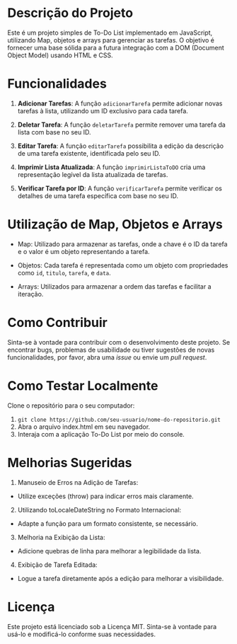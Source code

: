 # Descrição do Projeto
Este é um projeto simples de To-Do List implementado em JavaScript, utilizando Map, objetos e arrays para gerenciar as tarefas. O objetivo é fornecer uma base sólida para a futura integração com a DOM (Document Object Model) usando HTML e CSS.

# Funcionalidades
1. **Adicionar Tarefas**: A função `adicionarTarefa` permite adicionar novas tarefas à lista, utilizando um ID exclusivo para cada tarefa.

2. **Deletar Tarefa**: A função `deletarTarefa` permite remover uma tarefa da lista com base no seu ID.

3. **Editar Tarefa**: A função `editarTarefa` possibilita a edição da descrição de uma tarefa existente, identificada pelo seu ID.

4. **Imprimir Lista Atualizada**: A função `imprimirListaToDO` cria uma representação legível da lista atualizada de tarefas.

5. **Verificar Tarefa por ID**: A função `verificarTarefa` permite verificar os detalhes de uma tarefa específica com base no seu ID.

# Utilização de Map, Objetos e Arrays
- Map: Utilizado para armazenar as tarefas, onde a chave é o ID da tarefa e o valor é um objeto representando a tarefa.

- Objetos: Cada tarefa é representada como um objeto com propriedades como `id`, `titulo`, `tarefa`, e `data`.

- Arrays: Utilizados para armazenar a ordem das tarefas e facilitar a iteração.

# Como Contribuir
Sinta-se à vontade para contribuir com o desenvolvimento deste projeto. Se encontrar bugs, problemas de usabilidade ou tiver sugestões de novas funcionalidades, por favor, abra uma _issue_ ou envie um _pull request_.

# Como Testar Localmente
Clone o repositório para o seu computador:

1. `git clone https://github.com/seu-usuario/nome-do-repositorio.git`
2. Abra o arquivo index.html em seu navegador.
3. Interaja com a aplicação To-Do List por meio do console.

# Melhorias Sugeridas

1. Manuseio de Erros na Adição de Tarefas:
  - Utilize exceções (throw) para indicar erros mais claramente.
    
2. Utilizando toLocaleDateString no Formato Internacional:
  - Adapte a função para um formato consistente, se necessário.
    
3. Melhoria na Exibição da Lista:
  - Adicione quebras de linha para melhorar a legibilidade da lista.
    
4. Exibição de Tarefa Editada:
  - Logue a tarefa diretamente após a edição para melhorar a visibilidade.
    
# Licença
Este projeto está licenciado sob a Licença MIT. Sinta-se à vontade para usá-lo e modificá-lo conforme suas necessidades.
